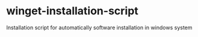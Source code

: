 # winget-installation-script

Installation script for automatically software installation in windows system
